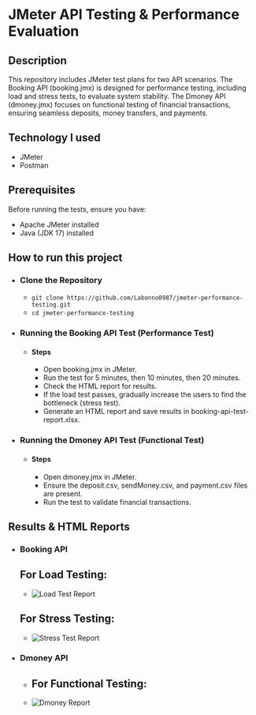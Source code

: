 # JMeter API Testing & Performance Evaluation
## Description
 This repository includes JMeter test plans for two API scenarios. The Booking API (booking.jmx) is designed for performance testing, including load and stress tests, to evaluate system stability. The Dmoney API (dmoney.jmx) focuses on functional testing of financial transactions, ensuring seamless deposits, money transfers, and payments.

## Technology I used
- JMeter
- Postman

## Prerequisites
Before running the tests, ensure you have:
- Apache JMeter installed
- Java (JDK 17) installed

## How to run this project
- ### Clone the Repository
     - ```git clone https://github.com/Labonno0987/jmeter-performance-testing.git ```
     - ```cd jmeter-performance-testing ```
       
- ### Running the Booking API Test (Performance Test)
   - #### Steps
      - Open booking.jmx in JMeter.
      - Run the test for 5 minutes, then 10 minutes, then 20 minutes.
      - Check the HTML report for results.
      - If the load test passes, gradually increase the users to find the bottleneck (stress test).
      - Generate an HTML report and save results in booking-api-test-report.xlsx.
        
- ### Running the Dmoney API Test (Functional Test)
   - #### Steps
      - Open dmoney.jmx in JMeter.
      - Ensure the deposit.csv, sendMoney.csv, and payment.csv files are present.
      - Run the test to validate financial transactions.

## Results & HTML Reports
   - ### Booking API 
     ## For Load Testing:
     - ![Load Test Report](https://github.com/user-attachments/assets/97055ba7-9883-4430-9f2a-9d0d9d175198) 
     ## For Stress Testing: 
     - ![Stress Test Report](https://github.com/user-attachments/assets/f13e64e7-714f-4209-90a5-16f5aa734116) 
   - ### Dmoney API
     - ## For Functional Testing: 
     - ![Dmoney Report](https://github.com/user-attachments/assets/b11de3ce-c6f6-440e-bf00-f07f7282eda1)

    




